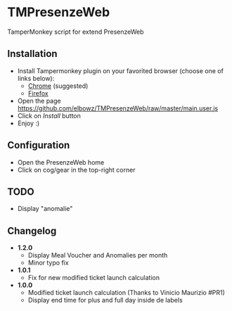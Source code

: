 # TMPresenzeWeb
TamperMonkey script for extend PresenzeWeb

## Installation
* Install Tampermonkey plugin on your favorited browser (choose one of links below):
    * [Chrome](https://chrome.google.com/webstore/detail/tampermonkey/dhdgffkkebhmkfjojejmpbldmpobfkfo) (suggested)
    * [Firefox](https://addons.mozilla.org/en-US/firefox/addon/tampermonkey/)
* Open the page https://github.com/elbowz/TMPresenzeWeb/raw/master/main.user.js
* Click on *Install* button
* Enjoy :)

## Configuration
* Open the PresenzeWeb home
* Click on cog/gear in the top-right corner

## TODO
* Display "anomalie"

## Changelog
* **1.2.0**
    * Display Meal Voucher and Anomalies per month
    * Minor typo fix
* **1.0.1**
    * Fix for new modified ticket launch calculation
* **1.0.0**
    * Modified ticket launch calculation (Thanks to Vinicio Maurizio #PR1)
    * Display end time for plus and full day inside de labels